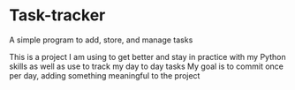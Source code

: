 # Task-tracker
A simple program to add, store, and manage tasks

This is a project I am using to get better and stay in practice with my Python skills as well as use to track my day to day tasks
My goal is to commit once per day, adding something meaningful to the project
